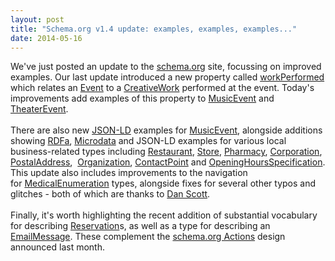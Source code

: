 ```yaml
---
layout: post
title: "Schema.org v1.4 update: examples, examples, examples..."
date: 2014-05-16
---
```


<div dir="ltr" style="text-align: left;">
We've just posted an update to the <a href="http://schema.org/">schema.org</a> site, focussing on improved examples. Our last update introduced a new property called <a href="http://schema.org/workPerformed">workPerformed</a> which relates an <a href="http://schema.org/Event">Event</a> to a <a href="http://schema.org/CreativeWork">CreativeWork</a> performed at the event. Today's improvements add examples of this property to <a href="http://schema.org/MusicEvent">MusicEvent</a> and <a href="http://schema.org/TheaterEvent">TheaterEvent</a>.<br />
<br />
There are also new <a href="http://en.wikipedia.org/wiki/JSON-LD">JSON-LD</a> examples for <a href="http://schema.org/MusicEvent">MusicEvent</a>, alongside additions showing <a href="http://www.w3.org/TR/rdfa-lite/">RDFa</a>, <a href="http://www.whatwg.org/specs/web-apps/current-work/multipage/microdata.html">Microdata</a> and JSON-LD examples for various local business-related types including <a href="http://schema.org/Restaurant">Restaurant</a>, <a href="http://schema.org/Store">Store</a>, <a href="http://schema.org/Pharmacy">Pharmacy</a>, <a href="http://schema.org/Corporation">Corporation</a>, <a href="http://schema.org/PostalAddress">PostalAddress</a>,  <a href="http://schema.org/Organization">Organization</a>, <a href="http://schema.org/ContactPoint">ContactPoint</a> and <a href="http://schema.org/OpeningHoursSpecification">OpeningHoursSpecification</a>. This update also includes improvements to the navigation for <a href="http://schema.org/MedicalEnumeration">MedicalEnumeration</a> types, alongside fixes for several other typos and glitches - both of which are thanks to <a href="http://coffeecode.net/">Dan Scott</a>.<br />
<br />
Finally, it's worth highlighting the recent addition of substantial vocabulary for describing <a href="http://schema.org/Reservation">Reservation</a>s, as well as a type for describing an <a href="http://schema.org/EmailMessage">EmailMessage</a>. These complement the <a href="http://blog.schema.org/2014/04/announcing-schemaorg-actions.html">schema.org Actions</a> design announced last month.<br />
<br /></div>